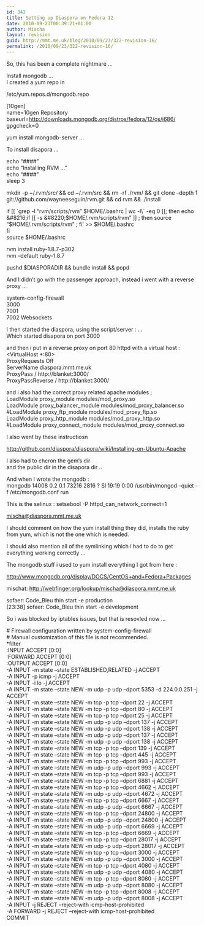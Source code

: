 ```yaml
---
id: 342
title: Setting up Diaspora on Fedora 12
date: 2010-09-23T00:39:21+01:00
author: Mischa
layout: revision
guid: http://mmt.me.uk/blog/2010/09/23/322-revision-16/
permalink: /2010/09/23/322-revision-16/
---
```

So, this has been a complete nightmare &#8230;

Install mongodb &#8230;  
I created a yum repo in 

/etc/yum.repos.d/mongodb.repo

[10gen]  
name=10gen Repository  
baseurl=http://downloads.mongodb.org/distros/fedora/12/os/i686/  
gpgcheck=0

yum install mongodb-server &#8230; 

To install disapora &#8230; 

echo &#8220;####&#8221;  
echo &#8220;Installing RVM &#8230;&#8221;  
echo &#8220;####&#8221;  
sleep 3

mkdir -p ~/.rvm/src/ && cd ~/.rvm/src && rm -rf ./rvm/ && git clone &#8211;depth 1 git://github.com/wayneeseguin/rvm.git && cd rvm && ./install

if [[ \`grep -l &#8220;rvm/scripts/rvm&#8221; $HOME/.bashrc | wc -l\` -eq 0 ]]; then  
echo &#8216;if [[ -s &#8220;$HOME/.rvm/scripts/rvm&#8221; ]] ; then source &#8220;$HOME/.rvm/scripts/rvm&#8221; ; fi&#8217; >> $HOME/.bashrc  
fi  
source $HOME/.bashrc

rvm install ruby-1.8.7-p302  
rvm &#8211;default ruby-1.8.7

pushd $DIASPORADIR && bundle install && popd

And I didn&#8217;t go with the passenger approach, instead i went with a reverse proxy &#8230;

system-config-firewall  
3000  
7001  
7002 Websockets 

I then started the diaspora, using the script/server : &#8230;  
Which started disapora on port 3000

and then i put in a reverse proxy on port 80 httpd with a virtual host :  
<VirtualHost *:80>  
ProxyRequests Off  
ServerName diaspora.mmt.me.uk  
ProxyPass / http://blanket:3000/  
ProxyPassReverse / http://blanket:3000/  
</VirtualHost>

and i also had the correct proxy related apache modules ;  
LoadModule proxy\_module modules/mod\_proxy.so  
LoadModule proxy\_balancer\_module modules/mod\_proxy\_balancer.so  
#LoadModule proxy\_ftp\_module modules/mod\_proxy\_ftp.so  
LoadModule proxy\_http\_module modules/mod\_proxy\_http.so  
#LoadModule proxy\_connect\_module modules/mod\_proxy\_connect.so

I also went by these instructiosn 

http://github.com/diaspora/diaspora/wiki/Installing-on-Ubuntu-Apache

I also had to chcron the gem&#8217;s dir  
and the public dir in the disapora dir .. 

And when I wrote the mongodb :  
mongodb 14008 0.2 0.1 73216 2816 ? Sl 19:19 0:00 /usr/bin/mongod &#8211;quiet -f /etc/mongodb.conf run

This is the selinux : setsebool -P httpd\_can\_network_connect=1

mischa@diaspora.mmt.me.uk 

I should comment on how the yum install thing they did, installs the ruby from yum, which is not the one which is needed.

I should also mention all of the symlinking which i had to do to get everything working correctly &#8230;

The mongodb stuff i used to yum install everything I got from here : 

http://www.mongodb.org/display/DOCS/CentOS+and+Fedora+Packages

mischat: http://webfinger.org/lookup/mischa@diaspora.mmt.me.uk

sofaer: Code_Bleu thin start -e production  
[23:38] sofaer: Code_Bleu thin start -e development

So i was blocked by iptables issues, but that is resovled now &#8230; 

\# Firewall configuration written by system-config-firewall  
\# Manual customization of this file is not recommended.  
*filter  
:INPUT ACCEPT [0:0]  
:FORWARD ACCEPT [0:0]  
:OUTPUT ACCEPT [0:0]  
-A INPUT -m state &#8211;state ESTABLISHED,RELATED -j ACCEPT  
-A INPUT -p icmp -j ACCEPT  
-A INPUT -i lo -j ACCEPT  
-A INPUT -m state &#8211;state NEW -m udp -p udp &#8211;dport 5353 -d 224.0.0.251 -j ACCEPT  
-A INPUT -m state &#8211;state NEW -m tcp -p tcp &#8211;dport 22 -j ACCEPT  
-A INPUT -m state &#8211;state NEW -m tcp -p tcp &#8211;dport 80 -j ACCEPT  
-A INPUT -m state &#8211;state NEW -m tcp -p tcp &#8211;dport 25 -j ACCEPT  
-A INPUT -m state &#8211;state NEW -m udp -p udp &#8211;dport 137 -j ACCEPT  
-A INPUT -m state &#8211;state NEW -m udp -p udp &#8211;dport 138 -j ACCEPT  
-A INPUT -m state &#8211;state NEW -m udp -p udp &#8211;dport 137 -j ACCEPT  
-A INPUT -m state &#8211;state NEW -m udp -p udp &#8211;dport 138 -j ACCEPT  
-A INPUT -m state &#8211;state NEW -m tcp -p tcp &#8211;dport 139 -j ACCEPT  
-A INPUT -m state &#8211;state NEW -m tcp -p tcp &#8211;dport 445 -j ACCEPT  
-A INPUT -m state &#8211;state NEW -m tcp -p tcp &#8211;dport 993 -j ACCEPT  
-A INPUT -m state &#8211;state NEW -m udp -p udp &#8211;dport 993 -j ACCEPT  
-A INPUT -m state &#8211;state NEW -m tcp -p tcp &#8211;dport 993 -j ACCEPT  
-A INPUT -m state &#8211;state NEW -m tcp -p tcp &#8211;dport 6881 -j ACCEPT  
-A INPUT -m state &#8211;state NEW -m tcp -p tcp &#8211;dport 4662 -j ACCEPT  
-A INPUT -m state &#8211;state NEW -m udp -p udp &#8211;dport 4672 -j ACCEPT  
-A INPUT -m state &#8211;state NEW -m tcp -p tcp &#8211;dport 6667 -j ACCEPT  
-A INPUT -m state &#8211;state NEW -m udp -p udp &#8211;dport 6667 -j ACCEPT  
-A INPUT -m state &#8211;state NEW -m tcp -p tcp &#8211;dport 24800 -j ACCEPT  
-A INPUT -m state &#8211;state NEW -m udp -p udp &#8211;dport 24800 -j ACCEPT  
-A INPUT -m state &#8211;state NEW -m udp -p udp &#8211;dport 6669 -j ACCEPT  
-A INPUT -m state &#8211;state NEW -m tcp -p tcp &#8211;dport 6669 -j ACCEPT  
-A INPUT -m state &#8211;state NEW -m tcp -p tcp &#8211;dport 28017 -j ACCEPT  
-A INPUT -m state &#8211;state NEW -m udp -p udp &#8211;dport 28017 -j ACCEPT  
-A INPUT -m state &#8211;state NEW -m tcp -p tcp &#8211;dport 3000 -j ACCEPT  
-A INPUT -m state &#8211;state NEW -m udp -p udp &#8211;dport 3000 -j ACCEPT  
-A INPUT -m state &#8211;state NEW -m tcp -p tcp &#8211;dport 4080 -j ACCEPT  
-A INPUT -m state &#8211;state NEW -m udp -p udp &#8211;dport 4080 -j ACCEPT  
-A INPUT -m state &#8211;state NEW -m tcp -p tcp &#8211;dport 8080 -j ACCEPT  
-A INPUT -m state &#8211;state NEW -m udp -p udp &#8211;dport 8080 -j ACCEPT  
-A INPUT -m state &#8211;state NEW -m tcp -p tcp &#8211;dport 8008 -j ACCEPT  
-A INPUT -m state &#8211;state NEW -m udp -p udp &#8211;dport 8008 -j ACCEPT  
-A INPUT -j REJECT &#8211;reject-with icmp-host-prohibited  
-A FORWARD -j REJECT &#8211;reject-with icmp-host-prohibited  
COMMIT